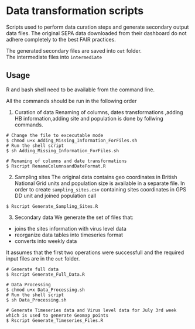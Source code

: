 # Data transformation scripts
Scripts used to perform data curation steps and generate secondary output data files.
The original SEPA data downloaded from their dashboard do not adhere completely to the best FAIR practices.

The generated secondary files are saved into `out` folder.  
The intermediate files into `intermediate`

## Usage
R and bash shell need to be available from the command line.

All the commands should be run in the following order

1. Curation of data
Renaming of columns, dates transformations ,adding HB information,adding site and population is done by follwing commands.

```
# Change the file to excecutable mode
$ chmod u+x Adding_Missing_Information_ForFiles.sh
# Run the shell script
$ sh Adding_Missing_Information_ForFiles.sh
```
```
# Renaming of columns and date transformations
$ Rscript RenameColumnsandDateFormat.R    
```

2. Sampling sites
The original data contains geo coordinates in British National Grid units and population size is available in a separate file.
In order to create `sampling_sites.csv` containing sites coordinates in GPS DD unit and joined population call

```
$ Rscript Generate_Sampling_Sites.R
```

3. Secondary data
We generate the set of files that: 
- joins the sites information with virus level data
- reorganize data tables into timeseries format
- converts into weekly data

It assumes that the first two operations were successfull and the required
input files are in the `out` folder.

```
# Generate full data
$ Rscript Generate_Full_Data.R
```
```
# Data Processing
$ chmod u+x Data_Processing.sh
# Run the shell script
$ sh Data_Processing.sh
```
```
# Generate Timeseries data and Virus level data for July 3rd week which is used to generate Geomap points 
$ Rscript Generate_Timeseries_Files.R
```

